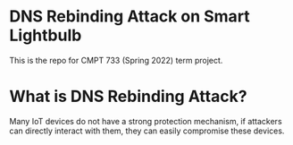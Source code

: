 # DNS Rebinding Attack on Smart Lightbulb

This is the repo for CMPT 733 (Spring 2022) term project.

# What is DNS Rebinding Attack?

Many IoT devices do not have a strong protection mechanism, if attackers can
directly interact with them, they can easily compromise these devices.
